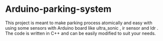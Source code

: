# Arduino-parking-system
This project is meant to  make parking process atomically and easy with using some sensors with Arduino board  like ultra_sonic , ir sensor and ldr . The code is written in C++ and can be easily modified to suit your needs.
